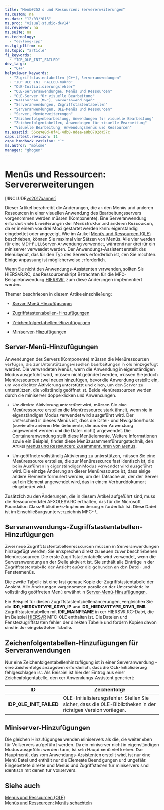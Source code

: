 ```yaml
---
title: "Men&#252;s und Ressourcen: Servererweiterungen"
ms.custom: na
ms.date: "12/03/2016"
ms.prod: "visual-studio-dev14"
ms.reviewer: na
ms.suite: na
ms.technology: 
  - "devlang-cpp"
ms.tgt_pltfrm: na
ms.topic: "article"
f1_keywords: 
  - "IDP_OLE_INIT_FAILED"
dev_langs: 
  - "C++"
helpviewer_keywords: 
  - "Zugriffstastentabellen [C++], Serveranwendungen"
  - "IDP_OLE_INIT_FAILED-Makro"
  - "OLE-Initialisierungsfehler"
  - "OLE-Serveranwendungen, Menüs und Ressourcen"
  - "OLE-Server für visuelle Bearbeitung"
  - "Ressourcen [MFC], Serveranwendungen"
  - "Serveranwendungen, Zugriffstastentabellen"
  - "Serveranwendungen, OLE-Menüs und Ressourcen"
  - "Server, Menüerweiterungen"
  - "Zeichenfolgenbearbeitung, Anwendungen für visuelle Bearbeitung"
  - "Zeichenfolgentabellen, Anwendungen für visuelle Bearbeitung"
  - "Visuelle Bearbeitung, Anwendungsmenüs und Ressourcen"
ms.assetid: 56ce9e8d-8f41-4db8-8dee-e8b0702d057c
caps.latest.revision: 11
caps.handback.revision: "7"
ms.author: "mblome"
manager: "ghogen"
---
```

# Men&#252;s und Ressourcen: Servererweiterungen
[!INCLUDE[vs2017banner](../assembler/inline/includes/vs2017banner.md)]

Dieser Artikel beschreibt die Änderungen, die an den Menüs und anderen Ressourcen in einer visuellen Anwendung des Bearbeitungsservers vorgenommen werden müssen \(Komponente\).  Eine Serveranwendung erfordert viele Erweiterungen der Menüstruktur und anderen Ressourcen, da er in einem von drei Modi gestartet werden kann: eigenständig eingebettet oder angezeigt.  Wie im Artikel [Menüs und Ressourcen \(OLE\)](../mfc/menus-and-resources-ole.md) beschrieben, können Sie maximal vier Sätzen von Menüs.  Alle vier werden für eine MDI\-FULLServer\-Anwendung verwendet, während nur drei für ein miniserver verwendet werden.  Der Anwendungs\-Assistent erstellt das Menülayout, das für den Typ des Servers erforderlich ist, den Sie möchten.  Einige Anpassung ist möglicherweise erforderlich.  
  
 Wenn Sie nicht den Anwendungs\-Assistenten verwenden, sollten Sie HIERSVR.RC, das Ressourcenskript Betrachten für die MFC\-Beispielanwendung [HIERSVR](../top/visual-cpp-samples.md), zum diese Änderungen implementiert werden.  
  
 Themen beschrieben in diesem Artikeleinschließung:  
  
-   [Server\-Menü\-Hinzufügungen](#_core_server_menu_additions)  
  
-   [Zugriffstastentabellen\-Hinzufügungen](#_core_server_application_accelerator_table_additions)  
  
-   [Zeichenfolgentabellen\-Hinzufügungen](../mfc/menus-and-resources-container-additions.md)  
  
-   [Miniserver\-Hinzufügungen](#_core_mini.2d.server_additions)  
  
##  <a name="_core_server_menu_additions"></a> Server\-Menü\-Hinzufügungen  
 Anwendungen des Servers \(Komponente\) müssen die Menüressourcen verfügen, die zur Unterstützungsvisuellen bearbeitungen in ole hinzugefügt werden.  Die verwendeten Menüs, wenn die Anwendung in eigenständigen Modus ausgeführt wird, müssen nicht geändert werden, müssen Sie jedoch Menüressourcen zwei neuen hinzufügen, bevor die Anwendung erstellt: ein, um von direkter Aktivierung unterstützt und einen, um den Server zu unterstützen, die vollständig geöffnet ist.  Beide Menüressourcen werden durch die miniserver doppelklicken und Anwendungen.  
  
-   Um direkte Aktivierung unterstützt wird, müssen Sie eine Menüressource erstellen die Menüressource stark ähnelt, wenn sie in eigenständigen Modus verwendet wird ausgeführt wird.  Der Unterschied in dieses Menüs ist, dass die Datei\- und Navigationshosts \(sowie alle anderen Menüelemente, die aus der Anwendung angewendet werden und die Daten nicht\) angewendet.  Die Containeranwendung stellt diese Menüelemente.  Weitere Informationen sowie ein Beispiel, finden diese Menüzusammenführungstechnik, den Artikel [Menüs und Ressourcen: Zusammenführen von Menüs](../mfc/menus-and-resources-menu-merging.md).  
  
-   Um geöffnete vollständig Aktivierung zu unterstützen, müssen Sie eine Menüressource erstellen, die zur Menüressource fast identisch ist, die beim Ausführen in eigenständigen Modus verwendet wird ausgeführt wird.  Die einzige Änderung an dieser Menüressource ist, dass einige andere Elemente formuliert werden, um der Tatsache an, der den Server auf ein Element angewendet wird, das in einem Verbunddokument eingebettet wird.  
  
 Zusätzlich zu den Änderungen, die in diesem Artikel aufgeführt sind, muss die Ressourcendatei AFXOLESV.RC enthalten, das für die Microsoft Foundation Class\-Bibliotheks\-Implementierung erforderlich ist.  Diese Datei ist im Einschließungsunterverzeichnis MFC\- \\.  
  
##  <a name="_core_server_application_accelerator_table_additions"></a> Serveranwendungs\-Zugriffstastentabellen\-Hinzufügungen  
 Zwei neue Zugriffstastentabellenressourcen müssen in Serveranwendungen hinzugefügt werden; Sie entsprechen direkt zu neuen zuvor beschriebenen Menüressourcen.  Die erste Zugriffstastentabelle wird verwendet, wenn die Serveranwendung an der Stelle aktiviert ist.  Sie enthält alle Einträge in der Zugriffstastentabelle der Ansicht außer die gebunden an den Datei\- und Fenstermenüs.  
  
 Die zweite Tabelle ist eine fast genaue Kopie der Zugriffstastentabelle der Ansicht.  Alle Änderungen vorgenommen parallelen der Unterschiede im vollständig geöffneten Menü erwähnt in [Server\-Menü\-Hinzufügungen](#_core_server_menu_additions).  
  
 Ein Beispiel für diesen Zugriffstastentabellenänderungen, vergleichen Sie die **IDR\_HIERSVRTYPE\_SRVR\_IP** und **IDR\_HIERSVRTYPE\_SRVR\_EMB** Zugriffstastentabellen mit **IDR\_MAINFRAME** in der HIERSVR.RC\-Datei, die im Beispiel [HIERSVR](../top/visual-cpp-samples.md) MFC\-OLE enthalten ist.  Die Dateien und Fensterzugriffstasten fehlen der direkten Tabelle und fordern Kopien davon sind in der eingebetteten Tabelle.  
  
##  <a name="_core_string_table_additions_for_server_applications"></a> Zeichenfolgentabellen\-Hinzufügungen für Serveranwendungen  
 Nur eine Zeichenfolgentabellenhinzufügung ist in einer Serveranwendung \- eine Zeichenfolge anzugeben erforderlich, dass die OLE\-Initialisierung fehlgeschlagen ist.  Als Beispiel ist hier der Eintrag aus einer Zeichenfolgentabelle, den der Anwendungs\-Assistent generiert:  
  
|ID|Zeichenfolge|  
|--------|------------------|  
|**IDP\_OLE\_INIT\_FAILED**|OLE\-Initialisierungsfehler.  Stellen Sie sicher, dass die OLE\-Bibliotheken in der richtigen Version vorliegen.|  
  
##  <a name="_core_mini.2d.server_additions"></a> Miniserver\-Hinzufügungen  
 Die gleichen Hinzufügungen wenden miniservers als die, die weiter oben für Vollservers aufgeführt werden.  Da ein miniserver nicht in eigenständigen Modus ausgeführt werden kann, ist sein Hauptmenü viel kleiner.  Das Hauptmenü, das vom Anwendungs\-Assistenten erstellt wird, ist nur eine Menü Datei und enthält nur die Elemente Beendigungen und ungefähr.  Eingebettete direkte und Menüs und Zugriffstasten für miniservers sind identisch mit denen für Vollservers.  
  
## Siehe auch  
 [Menüs und Ressourcen \(OLE\)](../mfc/menus-and-resources-ole.md)   
 [Menüs und Ressourcen: Menüs schachteln](../mfc/menus-and-resources-menu-merging.md)